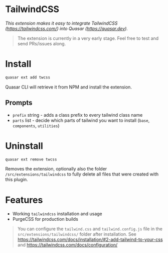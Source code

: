 TailwindCSS
===

_This extension makes it easy to integrate TailwindCSS (https://tailwindcss.com/) into Quasar (https://quasar.dev)._

> The extension is currently in a very early stage. Feel free to test and send PRs/issues along.

# Install
```bash
quasar ext add twcss
```
Quasar CLI will retrieve it from NPM and install the extension.

## Prompts

- `prefix` string - adds a class prefix to every tailwind class name 
- `parts` list - decide which parts of tailwind you want to install (`base`, `components`, `utilities`)

# Uninstall
```bash
quasar ext remove twcss
```
Removes the extension, optionally also the folder `/src/extensions/tailwindcss` to fully delete all files that were created with this plugin.

# Features
- Working `tailwindcss` installation and usage
- PurgeCSS for production builds

> You can configure the `tailwind.css` and `tailwind.config.js` file in 
> the `src/extensions/tailwindcss/` folder after installation. 
> See https://tailwindcss.com/docs/installation/#2-add-tailwind-to-your-css and 
> https://tailwindcss.com/docs/configuration/
